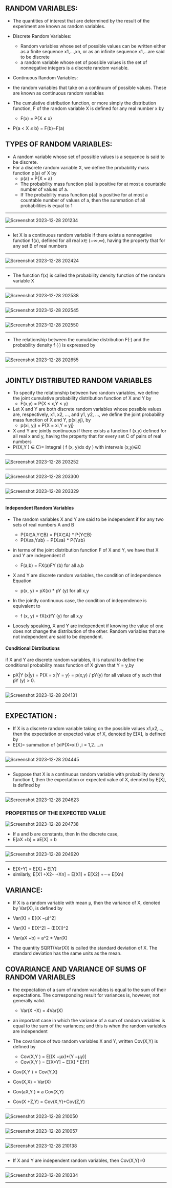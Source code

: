 ## RANDOM VARIABLES:
- The quantities of interest that are determined by the result of the experiment are known as random variables.
- Discrete Random Variables:
  - Random variables whose set of possible values can be written either as a finite sequence x1,...,xn, or as an infinite sequence x1,...are said to be discrete
  - a random variable whose set of possible values is the set of nonnegative integers is a discrete random variable.
 
-  Continuous Random Variables:
  - the random variables that take on a continuum of possible values. These are known as continuous random variables
- The cumulative distribution function, or more simply the distribution function, F of the random variable X is defined for any real number x by
   - F(x) = P{X ≤ x}
- P{a < X ≤ b} = F(b)−F(a)

## TYPES OF RANDOM VARIABLES: 
- A random variable whose set of possible values is a sequence is said to be discrete.
- For a discrete random variable X, we define the probability mass function p(a) of X by
  - p(a) = P{X = a}
  - The probability mass function p(a) is positive for at most a countable number of values of a.
  - If The probability mass function p(a) is positive for at most a countable number of values of a, then the summation of all probabilities is equal to 1
________________________________________________________________________________________________________________________________________________________________________________________________________________________
![Screenshot 2023-12-28 201234](https://github.com/Selvam-DG/Statistics_-and_R_programming/assets/98681717/4a70858e-e7a8-4053-9448-da1c643baf36)
________________________________________________________________________________________________________________________________________________________________________________________________________________________
- let X is a continuous random variable if there exists a nonnegative function f(x), defined for all real x∈ (−∞,∞), having the property that for any set B of real numbers
________________________________________________________________________________________________________________________________________________________________________________________________________________________
![Screenshot 2023-12-28 202424](https://github.com/Selvam-DG/Statistics_-and_R_programming/assets/98681717/b54b6f35-83af-4cef-ae0e-f811479a6b0c)
________________________________________________________________________________________________________________________________________________________________________________________________________________________
- The function f(x) is called the probability density function of the random variable X
________________________________________________________________________________________________________________________________________________________________________________________________________________________
![Screenshot 2023-12-28 202538](https://github.com/Selvam-DG/Statistics_-and_R_programming/assets/98681717/85241987-9a71-4a07-aee8-ed69ccf8b5e5)
_____________________________________________________________________________________________________________________________________________________________________________________________________________________________
![Screenshot 2023-12-28 202545](https://github.com/Selvam-DG/Statistics_-and_R_programming/assets/98681717/26fd849c-8335-4fa4-a138-04b849fd0e36)
_________________________________________________________________________________________________________________________________________________________________________________________________________________________
![Screenshot 2023-12-28 202550](https://github.com/Selvam-DG/Statistics_-and_R_programming/assets/98681717/073c2d78-6a39-427c-9a18-8c266c2688f7)
______________________________________________________________________________________________________________________________________________________________________________________________________________________
- The relationship between the cumulative distribution F(·) and the probability density f (·) is expressed by
________________________________________________________________________________________________________________________________________________________________________________________________________________________
![Screenshot 2023-12-28 202655](https://github.com/Selvam-DG/Statistics_-and_R_programming/assets/98681717/eee75583-4909-4e18-8793-17028d3742d0)
________________________________________________________________________________________________________________________________________________________________________________________________________________________

## JOINTLY DISTRIBUTED RANDOM VARIABLES

- To specify the relationship between two random variables, we define the joint cumulative probability distribution function of X and Y by
  - F(x,y) = P{X ≤ x,Y ≤ y}
- Let X and Y are both discrete random variables whose possible values are, respectively, x1, x2, ..., and y1, y2, ..., we define the joint probability mass function of X and Y, p(xi,yj), by
   - p(xi, yj) = P{X = xi,Y = yj}
-  X and Y are jointly continuous if there exists a function f (x,y) defined for all real x and y, having the property that for every set C of pairs of real numbers
 - P{(X,Y ) ∈ C}=  Integral ( f (x, y)dx dy ) with intervals (x,y)∈C
________________________________________________________________________________________________________________________________________________________________________________________________________________________
![Screenshot 2023-12-28 203252](https://github.com/Selvam-DG/Statistics_-and_R_programming/assets/98681717/bf378cd5-3b5a-46cf-8574-361579483d44)
________________________________________________________________________________________________________________________________________________________________________________________________________________________
![Screenshot 2023-12-28 203300](https://github.com/Selvam-DG/Statistics_-and_R_programming/assets/98681717/faaacdb6-ad7f-493c-bdec-95898ea58aa5)
________________________________________________________________________________________________________________________________________________________________________________________________________________________
![Screenshot 2023-12-28 203329](https://github.com/Selvam-DG/Statistics_-and_R_programming/assets/98681717/e5bb9de5-f0fc-4981-89e7-9b058195f849)
________________________________________________________________________________________________________________________________________________________________________________________________________________________
#### Independent Random Variables
- The random variables X and Y are said to be independent if for any two sets of real numbers A and B
  - P{X∈A,Y∈B} = P{X∈A} * P{Y∈B}
  - P{X≤a,Y≤b} = P{X≤a} * P{Y≤b}
- in terms of the joint distribution function F of X and Y, we have that X and Y are independent if
  - F(a,b) = FX(a)FY (b)  for all a,b
- X and Y are discrete random variables, the condition of independence  Equation
  - p(x, y) = pX(x) * pY (y) for all x,y
- In the jointly continuous case, the condition of independence is equivalent to
  - f (x, y) = fX(x)fY (y) for all x,y

- Loosely speaking, X and Y are independent if knowing the value of one does not change the distribution of the other. Random variables that are not independent are said to be dependent.

#### Conditional Distributions
 if X and Y are discrete random variables, it is natural to define the conditional probability mass function of X given that Y = y,by
  - pX|Y (x|y) = P{X = x|Y = y} = p(x,y) / pY(y) for all values of y such that pY (y) > 0.

________________________________________________________________________________________________________________________________________________________________________________________________________________________
 ![Screenshot 2023-12-28 204131](https://github.com/Selvam-DG/Statistics_-and_R_programming/assets/98681717/7d9266dd-7e95-45f7-a108-0f9550da6894)
________________________________________________________________________________________________________________________________________________________________________________________________________________________

## EXPECTATION :
- If X is a discrete random variable taking on the possible values x1,x2,..., then the expectation or expected value of X, denoted by E[X], is defined by
 - E[X]= summation of (xiP{X=xi}) ,i = 1,2.....n
 
________________________________________________________________________________________________________________________________________________________________________________________________________________________
![Screenshot 2023-12-28 204445](https://github.com/Selvam-DG/Statistics_-and_R_programming/assets/98681717/71861b3e-82b2-47f7-91b6-c15ff7a11bc6)
________________________________________________________________________________________________________________________________________________________________________________________________________________________

- Suppose that X is a continuous random variable with probability density function f, then the expectation or expected value of X, denoted by E[X], is defined by
________________________________________________________________________________________________________________________________________________________________________________________________________________________
![Screenshot 2023-12-28 204623](https://github.com/Selvam-DG/Statistics_-and_R_programming/assets/98681717/7f6c409b-4cd5-452b-9f60-3f7b904ba464)

### PROPERTIES OF THE EXPECTED VALUE
![Screenshot 2023-12-28 204738](https://github.com/Selvam-DG/Statistics_-and_R_programming/assets/98681717/af9a97f7-1a3c-4328-9c1e-7da60bd3d387)

-  If a and b are constants, then In the discrete case,
  - E[aX +b] = aE[X] + b

________________________________________________________________________________________________________________________________________________________________________________________________________________________
![Screenshot 2023-12-28 204920](https://github.com/Selvam-DG/Statistics_-and_R_programming/assets/98681717/4b4f98fc-8ef5-4f14-a0d1-88466ef99065)

________________________________________________________________________________________________________________________________________________________________________________________________________________________
- E[X+Y] = E[X] + E[Y]
- similarly,  E[X1 +X2···+Xn] = E[X1] + E[X2] +···+ E[Xn]

## VARIANCE:

-  If X is a random variable with mean µ, then the variance of X, denoted by Var(X), is defined by
  - Var(X) = E[(X −µ)^2]
  - Var(X) = E[X^2] − (E[X])^2

-  Var(aX +b) = a^2 * Var(X)
- The quantity SQRT(Var(X)) is called the standard deviation of X. The standard deviation has the same units as the mean.

## COVARIANCE AND VARIANCE OF SUMS OF RANDOM VARIABLES

- the expectation of a sum of random variables is equal to the sum of their expectations. The corresponding result for variances is, however, not generally valid.
  - Var(X +X) = 4Var(X)
- an important case in which the variance of a sum of random variables is equal to the sum of the variances; and this is when the random variables are independent
- The covariance of two random variables X and Y, written Cov(X,Y) is defined by
  -  Cov(X,Y ) = E[(X −µx)*(Y −µy)]
  -  Cov(X,Y ) = E[X*Y] − E[X] * E[Y]

- Cov(X,Y ) = Cov(Y,X)
- Cov(X,X) = Var(X)
- Cov(aX,Y ) = a Cov(X,Y)
- Cov(X +Z,Y) = Cov(X,Y)+Cov(Z,Y)

________________________________________________________________________________________________________________________________________________________________________________________________________________________
![Screenshot 2023-12-28 210050](https://github.com/Selvam-DG/Statistics_-and_R_programming/assets/98681717/55bd1b27-ff4f-4238-85f9-dc5703de6847)
________________________________________________________________________________________________________________________________________________________________________________________________________________________
![Screenshot 2023-12-28 210057](https://github.com/Selvam-DG/Statistics_-and_R_programming/assets/98681717/48da55db-0bc8-45a2-a1a6-40d79ce02156)
________________________________________________________________________________________________________________________________________________________________________________________________________________________
![Screenshot 2023-12-28 210138](https://github.com/Selvam-DG/Statistics_-and_R_programming/assets/98681717/51690d6d-aab6-4ba7-8729-162251992f73)
________________________________________________________________________________________________________________________________________________________________________________________________________________________
-  If X and Y are independent random variables, then Cov(X,Y)=0
  
________________________________________________________________________________________________________________________________________________________________________________________________________________________
![Screenshot 2023-12-28 210334](https://github.com/Selvam-DG/Statistics_-and_R_programming/assets/98681717/fb6ea8fb-a9a8-431f-b994-6caadbe241c4)
________________________________________________________________________________________________________________________________________________________________________________________________________________________









